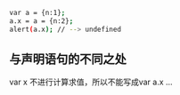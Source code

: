 ```bash
var a = {n:1};
a.x = a = {n:2};
alert(a.x); // --> undefined
```

## 与声明语句的不同之处
var x 不进行计算求值，所以不能写成var a.x …

